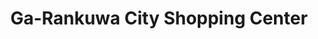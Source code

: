 ---
title: "Ga-Rankuwa City Shopping Center"
url: /ga-rankuwa/ga-rankuwa-city-shopping-center/
shop: mall
---